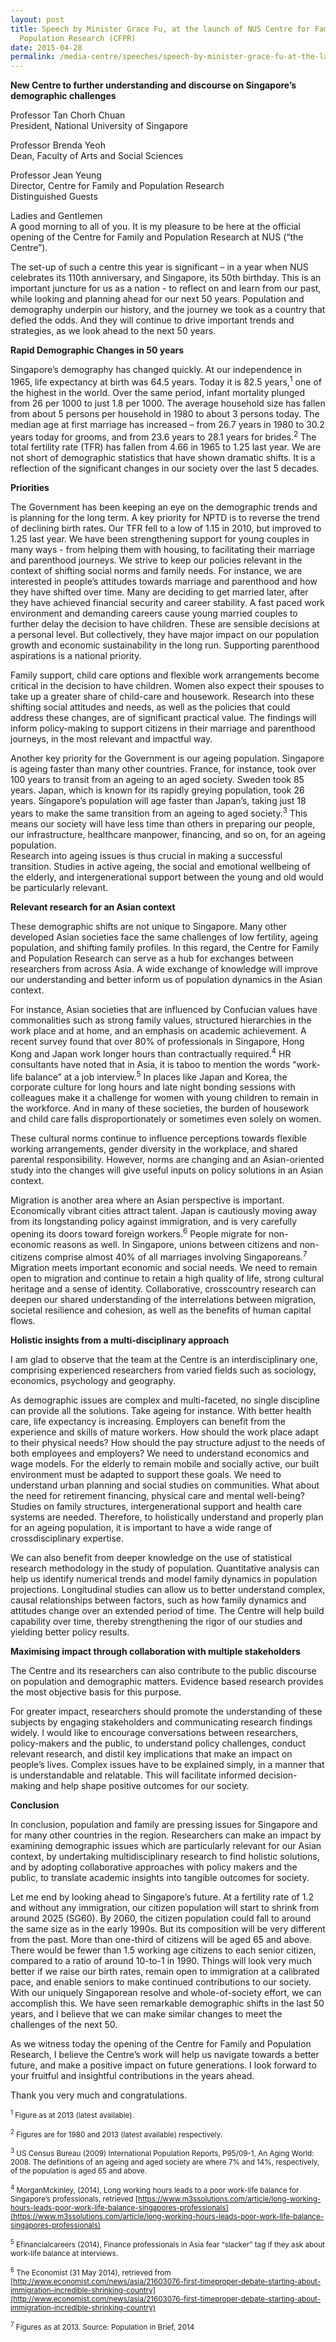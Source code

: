 ```yaml
---
layout: post
title: Speech by Minister Grace Fu, at the launch of NUS Centre for Family and
  Population Research (CFPR)
date: 2015-04-28
permalink: /media-centre/speeches/speech-by-minister-grace-fu-at-the-launch-of-nus-centre-for-family-and-population-research-(cfpr)-on-28-apr-2015
---
```

**New Centre to further understanding and discourse on Singapore’s demographic challenges**

Professor Tan Chorh Chuan  
President, National University of Singapore

Professor Brenda Yeoh  
Dean, Faculty of Arts and Social Sciences  

Professor Jean Yeung  
Director, Centre for Family and Population Research  
Distinguished Guests  
 
Ladies and Gentlemen  
A good morning to all of you.  It is my pleasure to be here at the official opening of the Centre for Family and Population Research at NUS (“the Centre”).

The set-up of such a centre this year is significant – in a year when NUS celebrates its 110th anniversary, and Singapore, its 50th birthday.  This is an important juncture for us as a nation - to reflect on and learn from our past, while looking and planning ahead for our next 50 years.  Population and demography underpin our history, and the journey we took as a country that defied the odds. And they will continue to drive important trends and strategies, as we look ahead to the next 50 years.
 
**Rapid Demographic Changes in 50 years**

Singapore’s demography has changed quickly.  At our independence in 1965, life expectancy at birth was 64.5 years.  Today it is 82.5 years,<sup>1</sup> one of the highest in the world.  Over the same period, infant mortality plunged from 26 per 1000 to just 1.8 per 1000.  The average household size has fallen from about 5 persons per household in 1980 to about 3 persons today.  The median age at first marriage has increased – from 26.7 years in 1980 to 30.2 years today for grooms, and from 23.6 years to 28.1 years for brides.<sup>2</sup>  The total fertility rate (TFR) has fallen from 4.66 in 1965 to 1.25 last year. We are not short of demographic statistics that have shown dramatic shifts. It is a reflection of the significant changes in our society over the last 5 decades.

**Priorities**

The Government has been keeping an eye on the demographic trends and is planning for the long term. A key priority for NPTD is to reverse the trend of declining birth rates.  Our TFR fell to a low of 1.15 in 2010, but improved to 1.25 last year. We have been strengthening support for young couples in many ways - from helping them with housing, to facilitating their marriage and parenthood journeys.  We strive to keep our policies relevant in the context of shifting social norms and family needs.  For instance, we are interested in people’s attitudes towards marriage and parenthood and how they have shifted over time.  Many are deciding to get married later, after they have achieved financial security and career stability. A fast paced work environment and demanding careers cause young married couples to further delay the decision to have children. These are sensible decisions at a personal level.  But collectively, they have major impact on our population growth and economic sustainability in the long run. Supporting parenthood aspirations is a national priority.

Family support, child care options and flexible work arrangements become critical in the decision to have children.  Women also expect their spouses to take up a greater share of child-care and housework.  Research into these shifting social attitudes and needs, as well as the policies that could address these changes, are of significant practical value. The findings will inform policy-making to support citizens in their marriage and parenthood journeys, in the most relevant and impactful way.

Another key priority for the Government is our ageing population. Singapore is ageing faster than many other countries.  France, for instance, took over 100 years to transit from an ageing to an aged society. Sweden took 85 years.  Japan, which is known for its rapidly greying population, took 26 years.  Singapore’s population will age faster than Japan’s, taking just 18 years to make the same transition from an ageing to aged society.<sup>3</sup>  This means our society will have less time than others in preparing our people, our infrastructure, healthcare manpower, financing, and so on, for an ageing population.  
Research into ageing issues is thus crucial in making a successful transition.  Studies in active ageing, the social and emotional wellbeing of the elderly, and intergenerational support between the young and old would be particularly relevant.

**Relevant research for an Asian context**

These demographic shifts are not unique to Singapore.  Many other developed Asian societies face the same challenges of low fertility, ageing population, and shifting family profiles.  In this regard, the Centre for Family and Population Research can serve as a hub for exchanges between researchers from across Asia.  A wide exchange of knowledge will improve our understanding and better inform us of population dynamics in the Asian context.

For instance, Asian societies that are influenced by Confucian values have commonalities such as strong family values, structured hierarchies in the work place and at home, and an emphasis on academic achievement. A recent survey found that over 80% of professionals in Singapore, Hong Kong and Japan work longer hours than contractually required.<sup>4</sup>  HR consultants have noted that in Asia, it is taboo to mention the words “work-life balance” at a job interview.<sup>5</sup>  In places like Japan and Korea, the corporate culture for long hours and late night bonding sessions with colleagues make it a challenge for women with young children to remain in the workforce.  And in many of these societies, the burden of housework and child care falls disproportionately or sometimes even solely on women.

These cultural norms continue to influence perceptions towards flexible working arrangements, gender diversity in the workplace, and shared parental responsibility.  However, norms are changing and an Asian-oriented study into the changes will give useful inputs on policy solutions in an Asian context.   

Migration is another area where an Asian perspective is important.  Economically vibrant cities attract talent.  Japan is cautiously moving away from its longstanding policy against immigration, and is very carefully opening its doors toward foreign workers.<sup>6</sup>  People migrate for non-economic reasons as well.  In Singapore, unions between citizens and non-citizens comprise almost 40% of all marriages involving Singaporeans.<sup>7</sup>   
Migration meets important economic and social needs. We need to remain open to migration and continue to retain a high quality of life, strong cultural heritage and a sense of identity.  Collaborative, crosscountry research can deepen our shared understanding of the interrelations between migration, societal resilience and cohesion, as well as the benefits of human capital flows.       

**Holistic insights from a multi-disciplinary approach**  

I am glad to observe that the team at the Centre is an interdisciplinary one, comprising experienced researchers from varied fields such as sociology, economics, psychology and geography.

As demographic issues are complex and multi-faceted, no single discipline can provide all the solutions. Take ageing for instance. With better health care, life expectancy is increasing. Employers can benefit from the experience and skills of mature workers. How should the work place adapt to their physical needs? How should the pay structure adjust to the needs of both employees and employers? We need to understand economics and wage models. For the elderly to remain mobile and socially active, our built environment must be adapted to support these goals. We need to understand urban planning and social studies on communities. What about the need for retirement financing, physical care and mental well-being?  Studies on family structures, intergenerational support and health care systems are needed.  Therefore, to holistically understand and properly plan for an ageing population, it is important to have a wide range of crossdisciplinary expertise.

We can also benefit from deeper knowledge on the use of statistical research methodology in the study of population. Quantitative analysis can help us identify numerical trends and model family dynamics in population projections.    Longitudinal studies can allow us to better understand complex, causal relationships between factors, such as how family dynamics and attitudes change over an extended period of time.  The Centre will help build capability over time, thereby strengthening the rigor of our studies and yielding better policy results.
 
**Maximising impact through collaboration with multiple stakeholders**

The Centre and its researchers can also contribute to the public discourse on population and demographic matters. Evidence based research provides the most objective basis for this purpose.

For greater impact, researchers should promote the understanding of these subjects by engaging stakeholders and communicating research findings widely.  I would like to encourage conversations between researchers, policy-makers and the public, to understand policy challenges, conduct relevant research, and distil key implications that make an impact on people’s lives. Complex issues have to be explained simply, in a manner that is understandable and relatable. This will facilitate informed decision-making and help shape positive outcomes for our society.  

**Conclusion**

In conclusion, population and family are pressing issues for Singapore and for many other countries in the region. Researchers can make an impact by examining demographic issues which are particularly relevant for our Asian context, by undertaking multidisciplinary research to find holistic solutions, and by adopting collaborative approaches with policy makers and the public, to translate academic insights into tangible outcomes for society. 

Let me end by looking ahead to Singapore’s future.  At a fertility rate of 1.2 and without any immigration, our citizen population will start to shrink from around 2025 (SG60).  By 2060, the citizen population could fall to around the same size as in the early 1990s.  But its composition will be very different from the past.  More than one-third of citizens will be aged 65 and above.  There would be fewer than 1.5 working age citizens to each senior citizen, compared to a ratio of around 10-to-1 in 1990.  Things will look very much better if we raise our birth rates, remain open to immigration at a calibrated pace, and enable seniors to make continued contributions to our society.  With our uniquely Singaporean resolve and whole-of-society effort, we can accomplish this.  We have seen remarkable demographic shifts in the last 50 years, and I believe that we can make similar changes to meet the challenges of the next 50.   

As we witness today the opening of the Centre for Family and Population Research, I believe the Centre’s work will help us navigate towards a better future, and make a positive impact on future generations.  I look forward to your fruitful and insightful contributions in the years ahead. 

Thank you very much and congratulations. 

<sub><sup>1</sup> Figure as at 2013 (latest available). </sub>

<sub><sup>2</sup> Figures are for 1980 and 2013 (latest available) respectively. </sub>

<sub><sup>3</sup> US Census Bureau (2009) International Population Reports, P95/09-1, An Aging World: 2008.  The definitions of an ageing and aged society are where 7% and 14%, respectively, of the population is aged 65 and above. </sub>

<sub><sup>4</sup> MorganMckinley, (2014), Long working hours leads to a poor work-life balance for Singapore’s professionals, retrieved [https://www.m3ssolutions.com/article/long-working-hours-leads-poor-work-life-balance-singapores-professionals](https://www.m3ssolutions.com/article/long-working-hours-leads-poor-work-life-balance-singapores-professionals) </sub>

<sub><sup>5</sup> Efinancialcareers (2014), Finance professionals in Asia fear “slacker” tag if they ask about work-life balance at interviews. </sub>

<sub><sup>6</sup> The Economist (31 May 2014), retrieved from [http://www.economist.com/news/asia/21603076-first-timeproper-debate-starting-about-immigration-incredible-shrinking-country](http://www.economist.com/news/asia/21603076-first-timeproper-debate-starting-about-immigration-incredible-shrinking-country) </sub> 

<sub><sup>7</sup> Figures as at 2013.  Source: Population in Brief, 2014 </sub>